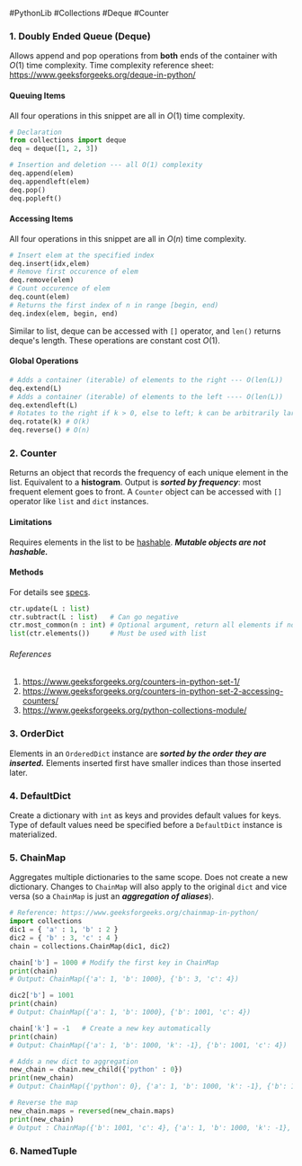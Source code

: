 #PythonLib #Collections #Deque #Counter
### 1. Doubly Ended Queue (Deque)
Allows append and pop operations from **both** ends of the container with $O(1)$ time complexity. 
Time complexity reference sheet: https://www.geeksforgeeks.org/deque-in-python/
#### Queuing Items
All four operations in this snippet are all in $O(1)$ time complexity.
```python
# Declaration
from collections import deque 
deq = deque([1, 2, 3])

# Insertion and deletion --- all O(1) complexity
deq.append(elem)
deq.appendleft(elem)
deq.pop()
deq.popleft()
```
#### Accessing Items
All four operations in this snippet are all in $O(n)$ time complexity.
```python
# Insert elem at the specified index
deq.insert(idx,elem)
# Remove first occurence of elem
deq.remove(elem)
# Count occurence of elem
deq.count(elem)
# Returns the first index of n in range [begin, end)
deq.index(elem, begin, end)
```
Similar to list, deque can be accessed with `[]` operator, and `len()` returns deque's length. These operations are constant cost $O(1)$.
#### Global Operations
```python
# Adds a container (iterable) of elements to the right --- O(len(L))
deq.extend(L)
# Adds a container (iterable) of elements to the left ---- O(len(L))
deq.extendleft(L)
# Rotates to the right if k > 0, else to left; k can be arbitrarily large
deq.rotate(k) # O(k)
deq.reverse() # O(n)
```
### 2. Counter
Returns an object that records the frequency of each unique element in the list. Equivalent to a **histogram**. Output is ***sorted by frequency***: most frequent element goes to front. A `Counter` object can be accessed with `[]` operator like `list` and `dict` instances. 
#### Limitations
Requires elements in the list to be [hashable](https://docs.python.org/3/glossary.html#term-hashable). ***Mutable objects are not hashable.***
#### Methods
For details see [specs](https://www.geeksforgeeks.org/counters-in-python-set-1/).
```python
ctr.update(L : list)
ctr.subtract(L : list)   # Can go negative
ctr.most_common(n : int) # Optional argument, return all elements if no args
list(ctr.elements())     # Must be used with list
```
###### References
1. https://www.geeksforgeeks.org/counters-in-python-set-1/
2. https://www.geeksforgeeks.org/counters-in-python-set-2-accessing-counters/
3. https://www.geeksforgeeks.org/python-collections-module/


### 3. OrderDict
Elements in an `OrderedDict` instance are ***sorted by the order they are inserted.*** Elements inserted first have smaller indices than those inserted later.


### 4. DefaultDict
Create a dictionary with `int` as keys and provides default values for keys. Type of default values need be specified before a `DefaultDict` instance is materialized.

### 5. ChainMap
Aggregates multiple dictionaries to the same scope. Does not create a new dictionary. Changes to `ChainMap` will also apply to the original `dict` and vice versa (so a `ChainMap` is just an ***aggregation of aliases***). 
```python
# Reference: https://www.geeksforgeeks.org/chainmap-in-python/
import collections
dic1 = { 'a' : 1, 'b' : 2 }
dic2 = { 'b' : 3, 'c' : 4 }
chain = collections.ChainMap(dic1, dic2)

chain['b'] = 1000 # Modify the first key in ChainMap
print(chain)
# Output: ChainMap({'a': 1, 'b': 1000}, {'b': 3, 'c': 4})

dic2['b'] = 1001
print(chain)
# Output: ChainMap({'a': 1, 'b': 1000}, {'b': 1001, 'c': 4})

chain['k'] = -1   # Create a new key automatically
print(chain)
# Output: ChainMap({'a': 1, 'b': 1000, 'k': -1}, {'b': 1001, 'c': 4})

# Adds a new dict to aggregation
new_chain = chain.new_child({'python' : 0})
print(new_chain)
# Output: ChainMap({'python': 0}, {'a': 1, 'b': 1000, 'k': -1}, {'b': 1001, 'c': 4})

# Reverse the map
new_chain.maps = reversed(new_chain.maps)
print(new_chain)
# Output : ChainMap({'b': 1001, 'c': 4}, {'a': 1, 'b': 1000, 'k': -1}, {'python': 0})
```

### 6. NamedTuple
